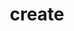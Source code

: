 ---
layout: landing_page
sidebar: qq_cli_command_reference_sidebar
summary: Listing of commands for create
title: create
zendesk_source: qq CLI Command Guide

---